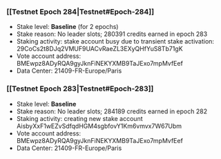 ### [[Testnet Epoch 284|Testnet#Epoch-284]]
* Stake level: **Baseline** (for 2 epochs)
* Stake reason: No leader slots; 280391 credits earned in epoch 283
* Staking activity: stake account busy due to transient stake activation: 29CoCs2t8DJq2VMUF9UACvRaeZL3EXyQHfYuS8Tb71gK
* Vote account address: BMEwpz8ADyRQA9gyJknFiNEKYXMB9TaJExo7mpMvfEef
* Data Center: 21409-FR-Europe/Paris
### [[Testnet Epoch 283|Testnet#Epoch-283]]
* Stake level: **Baseline**
* Stake reason: No leader slots; 284189 credits earned in epoch 282
* Staking activity: creating new stake account AisbyXxF1wEZvSdfqdHGM4sgbfovY1Km6vmvx7W67Ubm
* Vote account address: BMEwpz8ADyRQA9gyJknFiNEKYXMB9TaJExo7mpMvfEef
* Data Center: 21409-FR-Europe/Paris